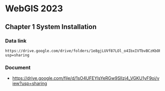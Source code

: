 # WebGIS 2023
## Chapter 1 System Installation

### Data link
```
https://drive.google.com/drive/folders/1e8gjLUVf87LOl_o4IbxIVTbvBCzKbOPb?usp=sharing
```

### Document
- https://drive.google.com/file/d/1sO4UFEYlsYeRGw9SIlzj4_VGKU1yF9oi/view?usp=sharing
